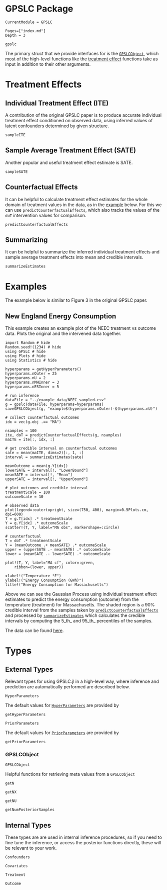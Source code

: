 # GPSLC Package

```@meta
CurrentModule = GPSLC
```

```@contents
Pages=["index.md"]
Depth = 3
```

```@docs
gpslc
```

The primary struct that we provide interfaces for is the
[`GPSLCObject`](@ref), which most of the high-level functions like the 
[treatment effect](#treatment-effects) functions take as input 
in addition to their other arguments.

# Treatment Effects

## Individual Treatment Effect (ITE)

A contribution of the original GPSLC paper is to produce accurate individual treatment effect conditioned on observed data, using inferred values of latent confounders determined by given structure.

```@docs
sampleITE
```

## Sample Average Treatment Effect (SATE)

Another popular and useful treatment effect estimate is SATE.

```@docs
sampleSATE
```

## Counterfactual Effects

It can be helpful to calculate treatment effect estimates for the whole
domain of treatment values in the data, as in the [example](#examples)
below. For this we can use `predictCounterfactualEffects`, which also
tracks the values of the `doT` intervention values for comparison.

```@docs
predictCounterfactualEffects
```

## Summarizing

It can be helpful to summarize the inferred individual treatment effects
and sample average treatment effects
into mean and credible intervals.

```@docs
summarizeEstimates
```

# Examples

The example below is similar to Figure 3 in the original GPSLC paper. 

## New England Energy Consumption

This example creates an example plot of the NEEC treatment vs outcome data. Plots the original and the intervened data together.

```@example
import Random # hide
Random.seed!(1234) # hide
using GPSLC # hide
using Plots # hide
using Statistics # hide

hyperparams = getHyperParameters()
hyperparams.nOuter = 25
hyperparams.nU = 2
hyperparams.nMHInner = 3
hyperparams.nESInner = 5

# run inference
dataFile = "../example_data/NEEC_sampled.csv"
g = gpslc(dataFile; hyperparams=hyperparams)
saveGPSLCObject(g, "example$(hyperparams.nOuter)-$(hyperparams.nU)")

# collect counterfactual outcomes
idx = vec(g.obj .== "MA")

nsamples = 100
ite, doT = predictCounterfactualEffects(g, nsamples)
maITE = ite[:, idx, :]

# get credible interval on counterfactual outcomes
sate = mean(maITE, dims=2)[:, 1, :]
interval = summarizeEstimates(sate)

meanOutcome = mean(g.Y[idx])
lowerSATE = interval[!, "LowerBound"]
meanSATE = interval[!, "Mean"]
upperSATE = interval[!, "UpperBound"]

# plot outcomes and credible interval
treatmentScale = 100
outcomeScale = 10

# observed data
plot(legend=:outertopright, size=(750, 400), margin=0.5Plots.cm, dpi=600)
T = g.T[idx] .* treatmentScale
Y = g.Y[idx] .* outcomeScale
scatter!(T, Y, label="MA obs", markershape=:circle)

# counterfactual
T = doT .* treatmentScale
Y = (meanOutcome .+ meanSATE) .* outcomeScale
upper = (upperSATE .- meanSATE) .* outcomeScale
lower = (meanSATE .- lowerSATE) .* outcomeScale

plot!(T, Y, label="MA cf", color=:green,
    ribbon=(lower, upper))

xlabel!("Temperature °F")
ylabel!("Energy Consumption (GWh)")
title!("Energy Consumption for Massachusetts")
```

Above we can see the Gaussian Process using individual treatment effect
estimates to predict the energy consumption (outcome) from the temperature (treatment) for Massachusetts. The shaded region is a 90% credible interval from the samples taken by [`predictCounterfactualEffects`](@ref) and processed by [`summarizeEstimates`](@ref) which calculates the credible intervals by computing the 5_th_ and 95_th_ percentiles of the samples.

The data can be found [here](../example_data/NEEC_sampled.csv).

# Types

## External Types

Relevant types for using GPSLC.jl in a high-level way, where 
inference and prediction are automatically performed are described below.

```@docs
HyperParameters
```

The default values for [`HyperParameters`](@ref) are provided by

```@docs
getHyperParameters
```

```@docs
PriorParameters
```

The default values for [`PriorParameters`](@ref) are provided by

```@docs
getPriorParameters
```

### GPSLCObject

```@docs
GPSLCObject
```

Helpful functions for retrieving meta values from a `GPSLCObject`

```@docs
getN
```
```@docs
getNX
```
```@docs
getNU
```
```@docs
getNumPosteriorSamples
```

## Internal Types

These types are are used in internal inference procedures,
so if you need to fine tune the inference, or access the posterior functions directly,
these will be relevant to your work.

```@docs
Confounders
```

```@docs
Covariates
```

```@docs
Treatment
```

```@docs
Outcome
```